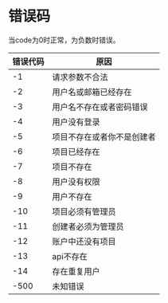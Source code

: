 # 错误码

当code为0时正常，为负数时错误。  

| 错误代码 | 原因                     |
|---------|--------------------------|
| -1      | 请求参数不合法           |
| -2      | 用户名或邮箱已经存在     |
| -3      | 用户名不存在或者密码错误 |
| -4      | 用户没有登录             |
| -5      | 项目不存在或者你不是创建者|
| -6      | 项目已经存在             |
| -7      | 项目不存在               |
| -8      | 用户没有权限             |
| -9      | 用户不存在               |
| -10     | 项目必须有管理员         |
| -11     | 创建者必须为管理员       |
| -12     | 账户中还没有项目         |
| -13     | api不存在                |
| -14 | 存在重复用户 |
| -500 | 未知错误 |
